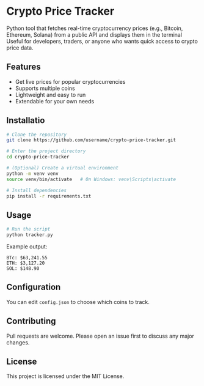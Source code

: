 # Crypto Price Tracker

  Python tool that fetches real-time cryptocurrency prices (e.g., Bitcoin, Ethereum, Solana) from a public API and displays them in the terminal 
Useful for developers, traders, or anyone who wants quick access to crypto price data.

## Features
- Get live prices for popular cryptocurrencies
- Supports multiple coins
- Lightweight and easy to run
- Extendable for your own needs

## Installatio
```bash
# Clone the repository
git clone https://github.com/username/crypto-price-tracker.git

# Enter the project directory
cd crypto-price-tracker

# (Optional) Create a virtual environment
python -m venv venv
source venv/bin/activate   # On Windows: venv\Scripts\activate

# Install dependencies
pip install -r requirements.txt
```

## Usage
```bash
# Run the script
python tracker.py
```

Example output:
```
BTc: $63,241.55
ETH: $3,127.20
SOL: $148.90
```

## Configuration
You can edit `config.json` to choose which coins to track.

## Contributing
Pull requests are welcome. Please open an issue first to discuss any major changes.

## License
This project is licensed under the MIT License.
